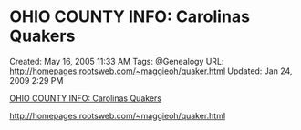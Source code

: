 # OHIO COUNTY INFO: Carolinas Quakers

Created: May 16, 2005 11:33 AM
Tags: @Genealogy
URL: http://homepages.rootsweb.com/~maggieoh/quaker.html
Updated: Jan 24, 2009 2:29 PM

[OHIO COUNTY INFO: Carolinas Quakers](http://homepages.rootsweb.com/~maggieoh/quaker.html)

http://homepages.rootsweb.com/~maggieoh/quaker.html
